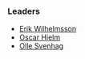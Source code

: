 ### Leaders

* [Erik Wilhelmsson](mailto:erik.wilhelmsson@owasp.org)
* [Oscar Hjelm](mailto:oscar.hjelm@owasp.org)
* [Olle Svenhag](mailto:olle.svenhag@owasp.org)
